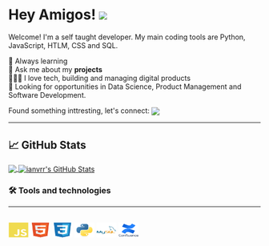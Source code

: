 # Hey Amigos! <img src="https://raw.githubusercontent.com/MartinHeinz/MartinHeinz/master/wave.gif" width="30px">
Welcome! I'm a self taught developer. My main coding tools are Python, JavaScript, HTLM, CSS and SQL.

🚀 Always learning<br>
🦄 Ask me about my <strong>projects</strong><br>
👩🏾‍💻 I love tech, building and managing digital products<br>
🔭 Looking for opportunities in  Data Science, Product Management and Software Development.<br>

Found something inttresting, let's connect:
<a href="https://www.linkedin.com/in/ianvrr/" target="_blank"><img align="center" src="https://img.shields.io/badge/-LinkedIn-%230077B5?style=for-the-badge&logo=linkedin&logoColor=white"></a> 

-----

## &#x1f4c8; GitHub Stats
<a href="https://github.com/ianvrr/ianvrr">
  <img align="center" src="https://github-readme-stats.vercel.app/api/top-langs/?username=ianvrr&title_color=ffffff&text_color=c9cacc&icon_color=2bbc8a&bg_color=1d1f21&langs_count=10&layout=compact" />
</a>
<a href="https://github.com/ianvrr/ianvrr">
  <img align="center" src="https://github-readme-stats.vercel.app/api?username=ianvrr&show_icons=true&line_height=27&include_all_commits=true&count_private=true&title_color=ffffff&text_color=c9cacc&icon_color=2bbc8a&bg_color=1d1f21&hide=contribs&theme=tokyonight" alt="ianvrr's GitHub Stats" />
</a>
<br>

### :hammer_and_wrench: Tools and technologies
---
<div style="display: inline_block"><br>
  <img align="center" alt="Anwar-Js" height="30" width="40" src="https://raw.githubusercontent.com/devicons/devicon/master/icons/javascript/javascript-plain.svg">
  <img align="center" alt="Anwar-HTML" height="30" width="40" src="https://raw.githubusercontent.com/devicons/devicon/master/icons/html5/html5-original.svg">
  <img align="center" alt="Anwar-CSS" height="30" width="40" src="https://raw.githubusercontent.com/devicons/devicon/master/icons/css3/css3-original.svg">
  <img align="center" alt="Anwar-Python" height="30" width="40" src="https://raw.githubusercontent.com/devicons/devicon/master/icons/python/python-original.svg">
  <img align="center" alt="Anwar-SQL" height="30" width="40" src="https://github.com/devicons/devicon/blob/master/icons/mysql/mysql-original-wordmark.svg">
  <img align="center" alt="Anwar-Confluence" height="30" width="40" src="https://github.com/devicons/devicon/blob/master/icons/confluence/confluence-original-wordmark.svg">
</div>
<br>


<!--
![](https://img.shields.io/badge/OS-Windows-informational?style=flat&logo=windows&logoColor=white&color=2bbc8a)
![](https://img.shields.io/badge/Editor-VSCode-informational?style=flat&logo=visualstudiocode&logoColor=white&color=2bbc8a)
![](https://img.shields.io/badge/Shell-Bash-informational?style=flat&logo=bash&logoColor=white&color=2bbc8a)
![](https://img.shields.io/badge/Tool-Bootstrap-informational?style=flat&logo=bootstrap&logoColor=white&color=2bbc8a)
![](https://img.shields.io/badge/Code-Rails-informational?style=flat&logo=rubyonrails&logoColor=white&color=2bbc8a)
![](https://img.shields.io/badge/Code-Ruby-informational?style=flat&logo=ruby&logoColor=white&color=2bbc8a)
![](https://img.shields.io/badge/Code-JavaScript-informational?style=flat&logo=javascript&logoColor=white&color=2bbc8a)
![](https://img.shields.io/badge/Code-SQL-informational?style=flat&logo=mysql&logoColor=white&color=2bbc8a)

<!---
ianvrr/ianvrr is a ✨ special ✨ repository because its `README.md` (this file) appears on your GitHub profile.
You can click the Preview link to take a look at your changes.
--->
